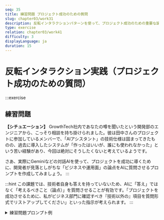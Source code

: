 ```yaml
---
seq: 35
title: 練習問題 プロジェクト成功のための質問
slug: chapter03/work31
description: 反転インタラクションパターンを使って、プロジェクト成功のための重要な論点を洗い出す
type: exercise
relation: chapter03/work41
difficulty: 3
displayLanguage: ja
duration: 15
---
```


# 反転インタラクション実践（プロジェクト成功のための質問）

:::exercise
## 練習問題
**【シチュエーション】**
GrowthTech社内であなたの噂を聞いたという開発部のエンジニアから、こっそり相談を持ち掛けられました。彼は田中さんのプロジェクトに参加しているメンバーで、「AIアシスタント」の技術仕様は固まってきたものの、過去に導入したシステムが「作ったはいいが、誰にも使われなかった」という苦い経験があり、今回は絶対にそうしたくないと考えているようです。

さあ、実際にGeminiなどの対話AIを使って、プロジェクトを成功に導くために、開発者が見落としがちな「ビジネスや運用面」の論点をAIに質問させるプロンプトを作成してみましょう。
:::

:::hint
この課題では、技術者自身も答えを持っていないため、AIに「答え」ではなく「考えるべきこと（論点）」を質問させることが有効です。「プロジェクトを成功させるために、私がビジネス部門に確認すべき『技術以外の』項目を質問形式でリストアップしてください」といった指示が考えられます。
:::

<details><summary>練習問題プロンプト例</summary>
```
あなたは、企業のDXプロジェクトを数多く成功に導いてきた、経験豊富なITコンサルタントです。
私はクライアント企業の開発エンジニアで、新機能「AIアシスタント」の開発を担当しています。
「AIアシスタント」は、ユーザーからの自然言語での質問に答えて操作方法を案内したり、レポート作成を自動化したりする機能です。

プロジェクトが「作っただけ」で終わらず、全社に浸透し、成功裏に終わるために、開発開始前に必ずビジネス部門（企画部、マーケティング部など）に確認しておくべき「技術以外の」重要な質問を5つ、リストアップしてください。
```

### AI回答出力例

```markdown
新機能「AIアシスタント」の開発、素晴らしいですね。開発に着手する前に、ビジネス部門との連携を確実なものにするための重要な質問を5つリストアップします。これらは、技術的な完成度だけでなく、プロジェクトのビジネス的な成功を左右する、いわゆる「非技術的」な論点です。

DXプロジェクトを成功に導くための5つの質問
1. 「誰が、どんな問題を解決するのか？」：ターゲットユーザーとビジネス価値の明確化
このAIアシスタントを最も必要としているのは、誰ですか？具体的な部署、職種、そして彼らが日々直面している「痛みの種（ペインポイント）」は何でしょうか？この機能によって、彼らの仕事はどのように劇的に改善されますか？単なる「便利」ではなく、時間やコスト削減といった具体的なビジネス価値を定義し、共有しておく必要があります。この定義が曖昧だと、開発の優先順位がブレ、ユーザーが本当に求めていない機能にリソースを浪費してしまいます。

2. 「成功の定義」：KPI（重要業績評価指標）とマイルストーンの設定
プロジェクトの成功をどう定義しますか？単にリリースを終えることではなく、ビジネス部門が達成したい具体的な数値目標は何ですか？例えば、「この機能によってカスタマーサポートへの問い合わせが月間30%減少する」や、「レポート作成時間が平均1時間短縮される」といった明確なKPIが必要です。これらのKPIを共有することで、開発側も目指すべきゴールを理解し、より効果的な機能設計や改善提案が可能になります。

3. 「導入と浸透」：リリース後の利用促進とサポート体制
機能は作っただけでは使われません。リリース後、ユーザーにどのようにこの機能を認知・利用してもらい、定着させる計画ですか？例えば、社内での利用マニュアル作成、説明会の開催、利用促進キャンペーンといった具体的な計画はありますか？また、AIが誤った回答をした際や、ユーザーから質問が寄せられた際のサポート体制（誰が回答するのか、エスカレーション先はどこか）も、事前に決めておく必要があります。

4. 「投資対効果」：コストとリターンのバランス
このAIアシスタントの開発・運用には、どのようなコスト（開発費用、サーバー費用、メンテナンス費用など）がかかりますか？そして、その**コストに見合うだけのビジネス的リターン（売上増加、コスト削減など）**をどのように見込んでいますか？費用対効果のロジックが明確でなければ、プロジェクトは単なる「コストセンター」と見なされ、継続的な投資や改善が難しくなります。

5. 「進化のロードマップ」：将来的なビジョンと連携
今回の開発は、あくまでもスタート地点です。AIアシスタントを今後、どのように進化させていく計画ですか？例えば、より高度なレポート作成機能の追加や、他システムとの連携といった将来的なビジョンはありますか？このロードマップを共有することで、拡張性を考慮した設計が可能となり、将来的な手戻りを防ぎ、持続的な成長を支える基盤を構築できます。
```
</details>
